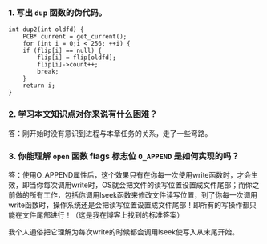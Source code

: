 ### 1. 写出 `dup` 函数的伪代码。
```
int dup2(int oldfd) {
    PCB* current = get_current();
    for (int i = 0;i < 256; ++i) {
    if (flip[i] == null) {
        flip[i] = flip[oldfd];
        flip[i]->count++;
        break;
    }
    return i;
}
```
### 2. 学习本文知识点对你来说有什么困难？

答：刚开始时没有意识到进程与本章任务的关系，走了一些弯路。

### 3. 你能理解 `open` 函数 flags 标志位 `O_APPEND` 是如何实现的吗？

答：使用O_APPEND属性后，这个效果只有在你每一次使用write函数时，才会生效，即当你每次调用write时，OS就会把文件的读写位置设置成文件尾部；而你之前做的所有工作，包括你调用lseek函数来修改文件读写位置，到了你每一次调用write函数时，操作系统还是会把读写位置设置成文件尾部！即所有的写操作都只能在文件尾部进行！（这是我在博客上找到的标准答案）


我个人通俗把它理解为每次write的时候都会调用lseek使写入从末尾开始。
